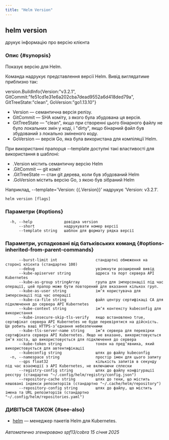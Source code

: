 ```yaml
---
title: "Helm Version"
---
```


## helm version

друкує інформацію про версію клієнта

### Опис {#synopsis}

Показує версію для Helm.

Команда надрукує представлення версії Helm. Вивід виглядатиме приблизно так:

version.BuildInfo{Version:"v3.2.1", GitCommit:"fe51cd1e31e6a202cba7dead9552a6d418ded79a", GitTreeState:"clean", GoVersion:"go1.13.10"}

- Version — семантична версія релізу.
- GitCommit — SHA коміту, з якого була збудована ця версія.
- GitTreeState — "clean", якщо при створенні цього бінарного файлу не було локальних змін у коді, і "dirty", якщо бінарний файл був збудований з локально зміненого коду.
- GoVersion — версія Go, яка була використана для компіляції Helm.

При використанні прапорця --template доступні такі властивості для використання в шаблоні:

- .Version містить семантичну версію Helm
- .GitCommit — git коміт
- .GitTreeState — стан git дерева, коли був збудований Helm
- .GoVersion містить версію Go, з якою був зібраний Helm

Наприклад, --template='Version: {{.Version}}' надрукує 'Version: v3.2.1'.

```shell
helm version [flags]
```

### Параметри {#options}

```none
  -h, --help              довідка version
      --short             надрукувати номер версії
      --template string   шаблон для формату рядка версії
```

### Параметри, успадковані від батьківських команд {#options-inherited-from-parent-commands}

```none
      --burst-limit int                 стандартні обмеження на стороні клієнта (стандартно 100)
      --debug                           увімкнути розширений вивід
      --kube-apiserver string           адреса та порт сервера API Kubernetes
      --kube-as-group stringArray       група для імперсонації під час операції, цей прапор може бути повторений для вказання кількох груп.
      --kube-as-user string             імʼя користувача для імперсонації під час операції
      --kube-ca-file string             файл центру сертифікаці СА для підключення до сервера API Kubernetes
      --kube-context string             імʼя контексту kubeconfig для використання
      --kube-insecure-skip-tls-verify   якщо встановлено true, сертифікат сервера API Kubernetes не буде перевірятися на дійсність. Це робить ваші HTTPS-зʼєднання небезпечними
      --kube-tls-server-name string     імʼя сервера для перевірки сертифіката сервера API Kubernetes. Якщо не вказано, використовується імʼя хоста, що використовується для підключення до сервера
      --kube-token string               токен на предʼявника, який використовується для автентифікації
      --kubeconfig string               шлях до файлу kubeconfig
  -n, --namespace string                простір імен для цього запиту
      --qps float32                     кількість запитів в секунду під час взаємодії з API Kubernetes, не включаючи сплески
      --registry-config string          шлях до файлу конфігурації реєстру (стандартно "~/.config/helm/registry/config.json")
      --repository-cache string         шлях до теки, що містить кешовані індекси репозиторіїв (стандартно "~/.cache/helm/repository")
      --repository-config string        шлях до файлу, що містить імена та URL репозиторіїв (стандартно "~/.config/helm/repositories.yaml")
```

### ДИВІТЬСЯ ТАКОЖ {#see-also}

- [helm](helm.md) — менеджер пакетів Helm для Kubernetes.

###### Автоматично згенеровано spf13/cobra 15 січня 2025
